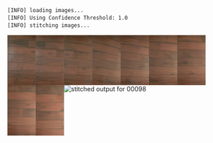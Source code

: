 ```bash
[INFO] loading images...
[INFO] Using Confidence Threshold: 1.0
[INFO] stitching images...
```
<img src='../../images/00098_0000/00001.jpg' width='64px' align='left' />
<img src='../../images/00098_0000/00002.jpg' width='64px' align='left' />
<img src='../../images/00098_0000/00003.jpg' width='64px' align='left' />
<img src='../../images/00098_0000/00004.jpg' width='64px' align='left' />
<img src='../../images/00098_0000/00005.jpg' width='64px' align='left' />
<img src='../../images/00098_0000/00006.jpg' width='64px' align='left' />
<img src='../../images/00098_0000/00007.jpg' width='64px' align='left' />
<img src='../../images/00098_0000/00008.jpg' width='64px' align='left' />
<img src='../../images/00098_0000/00009.jpg' width='64px' align='left' />
<img src='00098_0000.png' alt='stitched output for 00098' title='stitched' />
